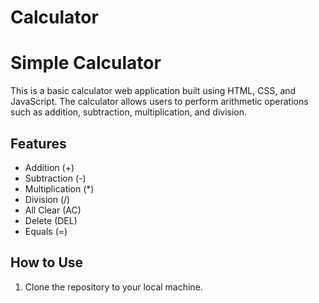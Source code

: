 # Calculator
# Simple Calculator

This is a basic calculator web application built using HTML, CSS, and JavaScript. The calculator allows users to perform arithmetic operations such as addition, subtraction, multiplication, and division.

## Features

- Addition (+)
- Subtraction (-)
- Multiplication (*)
- Division (/)
- All Clear (AC)
- Delete (DEL)
- Equals (=)

## How to Use

1. Clone the repository to your local machine.
   ```bash

